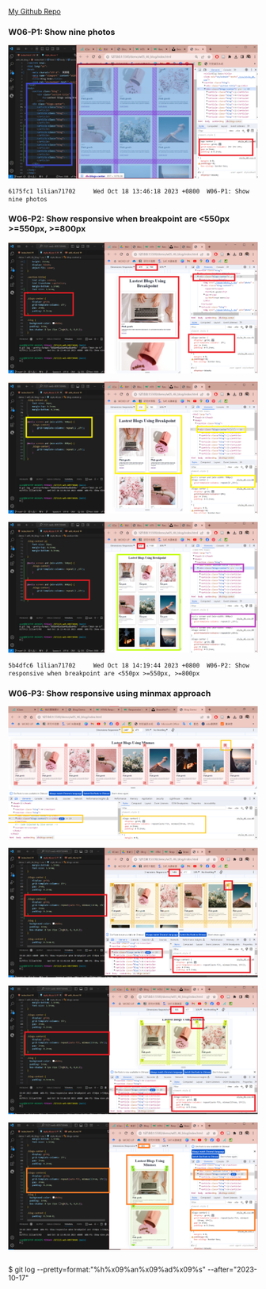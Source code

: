 
[My Github Repo](https://github.com/lilian71702/1121-web-409730446)

### W06-P1: Show nine photos
 
![](w06-p1.png)
 
```
6175fc1 lilian71702     Wed Oct 18 13:46:18 2023 +0800  W06-P1: Show nine photos
```


### W06-P2: Show responsive when breakpoint are <550px >=550px, >=800px
 
![](w06-p2-1.png)
 
![](w06-p2-2.png)
 
![](w06-p2-3.png)
 
```
5b4dfc6 lilian71702     Wed Oct 18 14:19:44 2023 +0800  W06-P2: Show responsive when breakpoint are <550px >=550px, >=800px

```

### W06-P3: Show responsive using minmax approach
 
![](w06-p3-1.png)
 
![](w06-p3-2.png)
 
![](w06-p3-3.png)
 
![](w06-p3-4.png)
 
```

```



$ git log --pretty=format:"%h%x09%an%x09%ad%x09%s" --after="2023-10-17"